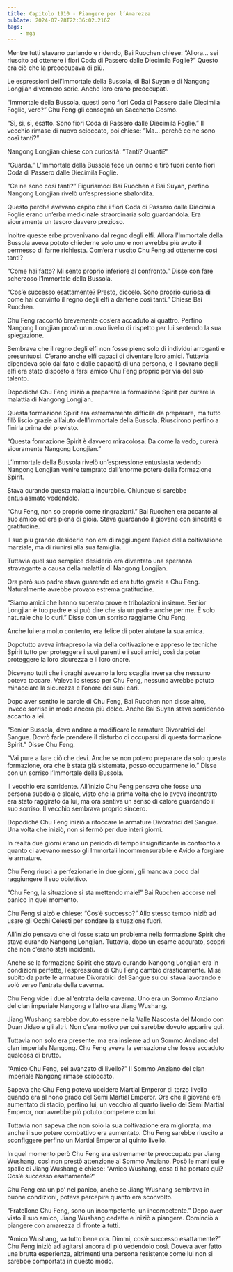 ```yaml
---
title: Capitolo 1910 - Piangere per l’Amarezza
pubDate: 2024-07-28T22:36:02.216Z
tags:
    - mga
---
```


Mentre tutti stavano parlando e ridendo, Bai Ruochen chiese: “Allora… sei riuscito ad ottenere i fiori Coda di Passero dalle Diecimila Foglie?” Questo era ciò che la preoccupava di più.

Le espressioni dell’Immortale della Bussola, di Bai Suyan e di Nangong Longjian divennero serie. Anche loro erano preoccupati.

“Immortale della Bussola, questi sono fiori Coda di Passero dalle Diecimila Foglie, vero?” Chu Feng gli consegnò un Sacchetto Cosmo.

“Sì, sì, sì, esatto. Sono fiori Coda di Passero dalle Diecimila Foglie.” Il vecchio rimase di nuovo scioccato, poi chiese: “Ma… perché ce ne sono così tanti?”

Nangong Longjian chiese con curiosità: “Tanti? Quanti?”

“Guarda.” L’Immortale della Bussola fece un cenno e tirò fuori cento fiori Coda di Passero dalle Diecimila Foglie.

“Ce ne sono così tanti?” Figuriamoci Bai Ruochen e Bai Suyan, perfino Nangong Longjian rivelò un’espressione sbalordita.

Questo perché avevano capito che i fiori Coda di Passero dalle Diecimila Foglie erano un’erba medicinale straordinaria solo guardandola. Era sicuramente un tesoro davvero prezioso.

Inoltre queste erbe provenivano dal regno degli elfi. Allora l’Immortale della Bussola aveva potuto chiederne solo uno e non avrebbe più avuto il permesso di farne richiesta. Com’era riuscito Chu Feng ad ottenerne così tanti?

“Come hai fatto? Mi sento proprio inferiore al confronto.” Disse con fare scherzoso l’Immortale della Bussola.

“Cos’è successo esattamente? Presto, diccelo. Sono proprio curiosa di come hai convinto il regno degli elfi a dartene così tanti.” Chiese Bai Ruochen.

Chu Feng raccontò brevemente cos’era accaduto ai quattro. Perfino Nangong Longjian provò un nuovo livello di rispetto per lui sentendo la sua spiegazione.

Sembrava che il regno degli elfi non fosse pieno solo di individui arroganti e presuntuosi. C’erano anche elfi capaci di diventare loro amici. Tuttavia dipendeva solo dal fato e dalle capacità di una persona, e il sovrano degli elfi era stato disposto a farsi amico Chu Feng proprio per via del suo talento.

Dopodiché Chu Feng iniziò a preparare la formazione Spirit per curare la malattia di Nangong Longjian.

Questa formazione Spirit era estremamente difficile da preparare, ma tutto filò liscio grazie all’aiuto dell’Immortale della Bussola. Riuscirono perfino a finirla prima del previsto.

“Questa formazione Spirit è davvero miracolosa. Da come la vedo, curerà sicuramente Nangong Longjian.”

L’Immortale della Bussola rivelò un’espressione entusiasta vedendo Nangong Longjian venire temprato dall’enorme potere della formazione Spirit.

Stava curando questa malattia incurabile. Chiunque si sarebbe entusiasmato vedendolo.

“Chu Feng, non so proprio come ringraziarti.” Bai Ruochen era accanto al suo amico ed era piena di gioia. Stava guardando il giovane con sincerità e gratitudine.

Il suo più grande desiderio non era di raggiungere l’apice della coltivazione marziale, ma di riunirsi alla sua famiglia.

Tuttavia quel suo semplice desiderio era diventato una speranza stravagante a causa della malattia di Nangong Longjian.

Ora però suo padre stava guarendo ed era tutto grazie a Chu Feng. Naturalmente avrebbe provato estrema gratitudine.

“Siamo amici che hanno superato prove e tribolazioni insieme. Senior Longjian è tuo padre e si può dire che sia un padre anche per me. È solo naturale che lo curi.” Disse con un sorriso raggiante Chu Feng.

Anche lui era molto contento, era felice di poter aiutare la sua amica.

Dopotutto aveva intrapreso la via della coltivazione e appreso le tecniche Spirit tutto per proteggere i suoi parenti e i suoi amici, così da poter proteggere la loro sicurezza e il loro onore.

Dicevano tutti che i draghi avevano la loro scaglia inversa che nessuno poteva toccare. Valeva lo stesso per Chu Feng, nessuno avrebbe potuto minacciare la sicurezza e l’onore dei suoi cari.

Dopo aver sentito le parole di Chu Feng, Bai Ruochen non disse altro, invece sorrise in modo ancora più dolce. Anche Bai Suyan stava sorridendo accanto a lei.

“Senior Bussola, devo andare a modificare le armature Divoratrici del Sangue. Dovrò farle prendere il disturbo di occuparsi di questa formazione Spirit.” Disse Chu Feng.

“Vai pure a fare ciò che devi. Anche se non potevo preparare da solo questa formazione, ora che è stata già sistemata, posso occuparmene io.” Disse con un sorriso l’Immortale della Bussola.

Il vecchio era sorridente. All’inizio Chu Feng pensava che fosse una persona subdola e sleale, visto che la prima volta che lo aveva incontrato era stato raggirato da lui, ma ora sentiva un senso di calore guardando il suo sorriso. Il vecchio sembrava proprio sincero.

Dopodiché Chu Feng iniziò a ritoccare le armature Divoratrici del Sangue. Una volta che iniziò, non si fermò per due interi giorni.

In realtà due giorni erano un periodo di tempo insignificante in confronto a quanto ci avevano messo gli Immortali Incommensurabile e Avido a forgiare le armature.

Chu Feng riuscì a perfezionarle in due giorni, gli mancava poco dal raggiungere il suo obiettivo.

“Chu Feng, la situazione si sta mettendo male!” Bai Ruochen accorse nel panico in quel momento.

Chu Feng si alzò e chiese: “Cos’è successo?” Allo stesso tempo iniziò ad usare gli Occhi Celesti per sondare la situazione fuori.


All’inizio pensava che ci fosse stato un problema nella formazione Spirit che stava curando Nangong Longjian. Tuttavia, dopo un esame accurato, scoprì che non c’erano stati incidenti.

Anche se la formazione Spirit che stava curando Nangong Longjian era in condizioni perfette, l’espressione di Chu Feng cambiò drasticamente. Mise subito da parte le armature Divoratrici del Sangue su cui stava lavorando e volò verso l’entrata della caverna.

Chu Feng vide i due all’entrata della caverna. Uno era un Sommo Anziano del clan imperiale Nangong e l’altro era Jiang Wushang.

Jiang Wushang sarebbe dovuto essere nella Valle Nascosta del Mondo con Duan Jidao e gli altri. Non c’era motivo per cui sarebbe dovuto apparire qui.

Tuttavia non solo era presente, ma era insieme ad un Sommo Anziano del clan imperiale Nangong. Chu Feng aveva la sensazione che fosse accaduto qualcosa di brutto.

“Amico Chu Feng, sei avanzato di livello?” Il Sommo Anziano del clan imperiale Nangong rimase scioccato.

Sapeva che Chu Feng poteva uccidere Martial Emperor di terzo livello quando era al nono grado del Semi Martial Emperor. Ora che il giovane era aumentato di stadio, perfino lui, un vecchio al quarto livello del Semi Martial Emperor, non avrebbe più potuto competere con lui.

Tuttavia non sapeva che non solo la sua coltivazione era migliorata, ma anche il suo potere combattivo era aumentato. Chu Feng sarebbe riuscito a sconfiggere perfino un Martial Emperor al quinto livello.

In quel momento però Chu Feng era estremamente preoccupato per Jiang Wushang, così non prestò attenzione al Sommo Anziano. Posò le mani sulle spalle di Jiang Wushang e chiese: “Amico Wushang, cosa ti ha portato qui? Cos’è successo esattamente?”

Chu Feng era un po’ nel panico, anche se Jiang Wushang sembrava in buone condizioni, poteva percepire quanto era sconvolto.

“Fratellone Chu Feng, sono un incompetente, un incompetente.” Dopo aver visto il suo amico, Jiang Wushang cedette e iniziò a piangere. Cominciò a piangere con amarezza di fronte a tutti.

“Amico Wushang, va tutto bene ora. Dimmi, cos’è successo esattamente?” Chu Feng iniziò ad agitarsi ancora di più vedendolo così. Doveva aver fatto una brutta esperienza, altrimenti una persona resistente come lui non si sarebbe comportata in questo modo.



